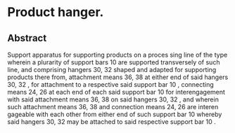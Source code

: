 # Product hanger.

## Abstract
Support apparatus for supporting products on a proces sing line of the type wherein a plurarity of support bars 10 are supported transversely of such line, and comprising hangers 30, 32 shaped and adapted for supporting products there from, attachment means 36, 38 at either end of said hangers 30, 32 , for attachment to a respective said support bar 10 , connecting means 24, 26 at each end of each said support bar 10 for interengagement with said attachment means 36, 38 on said hangers 30, 32 , and wherein such attachment means 36, 38 and connection means 24, 26 are interen gageable with each other from either end of such support bar 10 whereby said hangers 30, 32 may be attached to said respective support bar 10 .